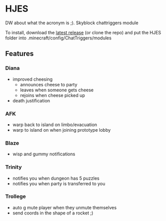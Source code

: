 # HJES

DW about what the acronym is ;). Skyblock chattriggers module

To install, download the [latest release](https://github.com/HorseScary/HJES/releases/latest) (or clone the repo) and put the HJES folder into .minecraft/config/ChatTriggers/modules

## Features

### Diana

- improved cheesing
  - announces cheese to party
  - leaves when someone gets cheese
  - rejoins when cheese picked up
- death justification

### AFK

- warp back to island on limbo/evacuation
- warp to island on when joining prototype lobby

### Blaze

- wisp and gummy notifications

### Trinity

- notifies you when dungeon has 5 puzzles
- notifies you when party is transferred to you

### Trollege

- auto g mute player when they unmute themselves
- send coords in the shape of a rocket ;)
